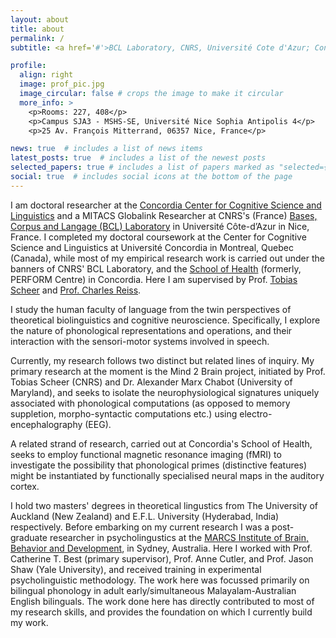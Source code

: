 ```yaml
---
layout: about
title: about
permalink: /
subtitle: <a href='#'>BCL Laboratory, CNRS, Université Cote d'Azur; Concordia Center for Cognitive Science & Linguistics</a>. s.mandal@eversincechomsky.com; sayantan.mandal@mail.concordia.ca.

profile:
  align: right
  image: prof_pic.jpg
  image_circular: false # crops the image to make it circular
  more_info: >
    <p>Rooms: 227, 408</p>
    <p>Campus SJA3 - MSHS-SE, Université Nice Sophia Antipolis 4</p>
    <p>25 Av. François Mitterrand, 06357 Nice, France</p>

news: true  # includes a list of news items
latest_posts: true  # includes a list of the newest posts
selected_papers: true # includes a list of papers marked as "selected={true}"
social: true  # includes social icons at the bottom of the page
---
```

I am doctoral researcher at the [Concordia Center for Cognitive Science and Linguistics](https://www.concordia.ca/artsci/research/cognitive-science-linguistics.html) and a MITACS Globalink Researcher at CNRS's (France) [Bases, Corpus and Langage (BCL) Laboratory](https://bcl.cnrs.fr/) in Université Côte-d’Azur in Nice, France. I completed my doctoral coursework at the Center for Cognitive Science and Linguistics at Université Concordia in Montreal, Quebec (Canada), while most of my empirical research work is carried out under the banners of CNRS' BCL Laboratory, and the [School of Health](https://www.concordia.ca/schoolofhealth.html) (formerly, PERFORM Centre) in Concordia. Here I am supervised by Prof. [Tobias Scheer](http://sites.unice.fr/scheer/) and [Prof. Charles Reiss](https://explore.concordia.ca/charles-reiss).

I study the human faculty of language from the twin perspectives of theoretical biolinguistics and cognitive neuroscience. Specifically, I explore the nature of phonological representations and operations, and their interaction with the sensori-motor systems involved in speech. 

Currently, my research follows two distinct but related lines of inquiry. My primary research at the moment is the Mind 2 Brain project, initiated by Prof. Tobias Scheer (CNRS) and Dr. Alexander Marx Chabot (University of Maryland), and seeks to isolate the neurophysiological signatures uniquely associated with phonological computations (as opposed to memory suppletion, morpho-syntactic computations etc.) using electro-encephalography (EEG).

A related strand of research, carried out at Concordia's School of Health, seeks to employ functional magnetic resonance imaging (fMRI) to investigate the possibility that phonological primes (distinctive features) might be instantiated by functionally specialised neural maps in the auditory cortex.

I hold two masters' degrees in theoretical lingustics from The University of Auckland (New Zealand) and E.F.L. University (Hyderabad, India) respectively. Before embarking on my current research I was a post-graduate researcher in psycholingustics at the [MARCS Institute of Brain, Behavior and Development](https://www.westernsydney.edu.au/marcs), in Sydney, Australia. Here I worked with Prof. Catherine T. Best (primary supervisor), Prof. Anne Cutler, and Prof. Jason Shaw (Yale University), and received training in experimental psycholinguistic methodology. The work here was focussed primarily on bilingual phonology in adult early/simultaneous Malayalam-Australian English bilinguals. The work done here has directly contributed to most of my research skills, and provides the foundation on which I currently build my work.
